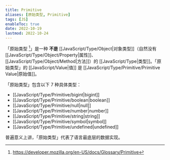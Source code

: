 ```yaml
---
title: Primitive
aliases: [原始类型, Primitive]
tags: [JS]
enableToc: true
date: 2022-10-19
lastmod: 2022-10-24
---
```


「原始类型 [^1]」是一种 **不是** [[JavaScript/Type/Object|对象类型]]（自然没有 [[JavaScript/Type/Object/Property|属性]]、[[JavaScript/Type/Object/Method|方法]]）的 [[JavaScript/Type|类型]]。「原始类型」的 [[JavaScript/Value|值]] 是 [[JavaScript/Type/Primitive/Primitive Value|原始值]]。

「原始类型」包含以下 7 种具体类型：

- [[JavaScript/Type/Primitive/bigint|bigint]]
- [[JavaScript/Type/Primitive/boolean|boolean]]
- [[JavaScript/Type/Primitive/null|null]]
- [[JavaScript/Type/Primitive/number|number]]
- [[JavaScript/Type/Primitive/string|string]]
- [[JavaScript/Type/Primitive/symbol|symbol]]
- [[JavaScript/Type/Primitive/undefined|undefined]]

普遍意义上讲，「原始类型」代表了语言最底层的数据实现。

[^1]: <https://developer.mozilla.org/en-US/docs/Glossary/Primitive>
